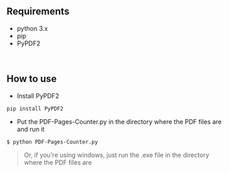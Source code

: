 <!-- 
# ![Gif-Execucao]() -->


## Requirements

  - python 3.x
  - pip
  - PyPDF2

<br>

## How to use


- Install PyPDF2

```
pip install PyPDF2
```

- Put the PDF-Pages-Counter.py in the directory where the PDF files are and run it

```
$ python PDF-Pages-Counter.py
```

> Or, if you're using windows, just run the .exe file in the directory where the PDF files are

